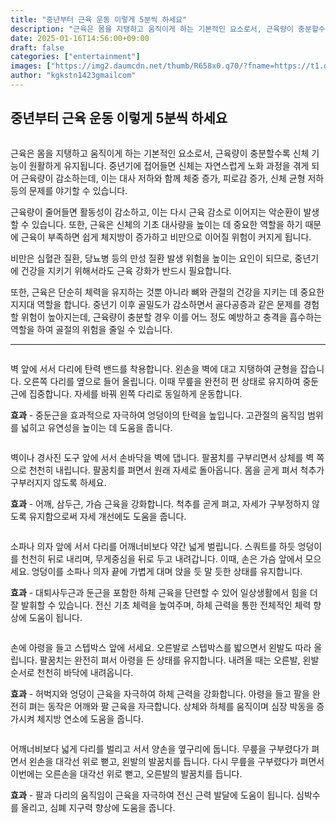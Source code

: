 ```yaml
---
title: "중년부터 근육 운동 이렇게 5분씩 하세요"
description: "근육은 몸을 지탱하고 움직이게 하는 기본적인 요소로서, 근육량이 충분할수록 신체 기능이 원활하게 유지됩니다. 중년기에 접어들면 신체는 자연스럽게 노화 과정을 겪게 되어 근육량이 감소하는데, 이는 대사 저하와 함께 체중 증가, 피로감 증가, 신체 균형 저하 등의 문제를 "
date: 2025-01-16T14:56:00+09:00
draft: false
categories: ["entertainment"]
images: ["https://img2.daumcdn.net/thumb/R658x0.q70/?fname=https://t1.daumcdn.net/news/202412/08/tenbody/20241208073002474zoes.jpg", "https://t1.daumcdn.net/news/202412/08/tenbody/20241208073002726acpn.gif", "https://t1.daumcdn.net/news/202412/08/tenbody/20241208073003127wpyu.gif", "https://t1.daumcdn.net/news/202412/08/tenbody/20241208073003441bafg.gif", "https://t1.daumcdn.net/news/202412/08/tenbody/20241208073003712qlyi.gif"]
author: "kgkstn1423gmailcom"
---
```


<h2 >중년부터 근육 운동 이렇게 5분씩 하세요</h2> <figure ><img src="https://img2.daumcdn.net/thumb/R658x0.q70/?fname=https://t1.daumcdn.net/news/202412/08/tenbody/20241208073002474zoes.jpg" alt=""/></figure> <p>근육은 몸을 지탱하고 움직이게 하는 기본적인 요소로서, 근육량이 충분할수록 신체 기능이 원활하게 유지됩니다. 중년기에 접어들면 신체는 자연스럽게 노화 과정을 겪게 되어 근육량이 감소하는데, 이는 대사 저하와 함께 체중 증가, 피로감 증가, 신체 균형 저하 등의 문제를 야기할 수 있습니다.</p> <p>근육량이 줄어들면 활동성이 감소하고, 이는 다시 근육 감소로 이어지는 악순환이 발생할 수 있습니다. 또한, 근육은 신체의 기초 대사량을 높이는 데 중요한 역할을 하기 때문에 근육이 부족하면 쉽게 체지방이 증가하고 비만으로 이어질 위험이 커지게 됩니다.</p> <p>비만은 심혈관 질환, 당뇨병 등의 만성 질환 발생 위험을 높이는 요인이 되므로, 중년기에 건강을 지키기 위해서라도 근육 강화가 반드시 필요합니다.</p> <p>또한, 근육은 단순히 체력을 유지하는 것뿐 아니라 뼈와 관절의 건강을 지키는 데 중요한 지지대 역할을 합니다. 중년기 이후 골밀도가 감소하면서 골다공증과 같은 문제를 경험할 위험이 높아지는데, 근육량이 충분할 경우 이를 어느 정도 예방하고 충격을 흡수하는 역할을 하여 골절의 위험을 줄일 수 있습니다.</p> <hr /> <figure ><img src="https://t1.daumcdn.net/news/202412/08/tenbody/20241208073002726acpn.gif" alt=""/></figure> <p>벽 앞에 서서 다리에 탄력 밴드를 착용합니다. 왼손을 벽에 대고 지탱하여 균형을 잡습니다. 오른쪽 다리를 옆으로 들어 올립니다. 이때 무릎을 완전히 편 상태로 유지하여 중둔근에 집중합니다. 자세를 바꿔 왼쪽 다리로 동일하게 운동합니다.</p> <p><strong>효과</strong> - 중둔근을 효과적으로 자극하여 엉덩이의 탄력을 높입니다. 고관절의 움직임 범위를 넓히고 유연성을 높이는 데 도움을 줍니다.</p> <figure ><img src="https://t1.daumcdn.net/news/202412/08/tenbody/20241208073003127wpyu.gif" alt=""/></figure> <p>벽이나 경사진 도구 앞에 서서 손바닥을 벽에 댑니다. 팔꿈치를 구부리면서 상체를 벽 쪽으로 천천히 내립니다. 팔꿈치를 펴면서 원래 자세로 돌아옵니다. 몸을 곧게 펴서 척추가 구부러지지 않도록 하세요.</p> <p><strong>효과</strong> - 어깨, 삼두근, 가슴 근육을 강화합니다. 척추를 곧게 펴고, 자세가 구부정하지 않도록 유지함으로써 자세 개선에도 도움을 줍니다.</p> <figure ><img src="https://t1.daumcdn.net/news/202412/08/tenbody/20241208073003441bafg.gif" alt=""/></figure> <p>소파나 의자 앞에 서서 다리를 어깨너비보다 약간 넓게 벌립니다. 스쿼트를 하듯 엉덩이를 천천히 뒤로 내리며, 무게중심을 뒤로 두고 내려갑니다. 이때, 손은 가슴 앞에서 모으세요. 엉덩이를 소파나 의자 끝에 가볍게 대며 앉을 듯 말 듯한 상태를 유지합니다.</p> <p><strong>효과</strong> - 대퇴사두근과 둔근을 포함한 하체 근육을 단련할 수 있어 일상생활에서 힘을 더 잘 발휘할 수 있습니다. 전신 기초 체력을 높여주며, 하체 근력을 통한 전체적인 체력 향상에 도움이 됩니다.</p> <figure ><img src="https://t1.daumcdn.net/news/202412/08/tenbody/20241208073003712qlyi.gif" alt=""/></figure> <p>손에 아령을 들고 스텝박스 앞에 서세요. 오른발로 스텝박스를 밟으면서 왼발도 따라 올립니다. 팔꿈치는 완전히 펴서 아령을 든 상태를 유지합니다. 내려올 때는 오른발, 왼발 순서로 천천히 바닥에 내려옵니다.</p> <p><strong>효과</strong> - 허벅지와 엉덩이 근육을 자극하여 하체 근력을 강화합니다. 아령을 들고 팔을 완전히 펴는 동작은 어깨와 팔 근육을 자극합니다. 상체와 하체를 움직이며 심장 박동을 증가시켜 체지방 연소에 도움을 줍니다.</p> <figure ><img src="https://t1.daumcdn.net/news/202412/08/tenbody/20241208073004328zmcv.gif" alt=""/></figure> <p>어깨너비보다 넓게 다리를 벌리고 서서 양손을 옆구리에 둡니다. 무릎을 구부렸다가 펴면서 왼손을 대각선 위로 뻗고, 왼발의 발꿈치를 듭니다. 다시 무릎을 구부렸다가 펴면서 이번에는 오른손을 대각선 위로 뻗고, 오른발의 발꿈치를 듭니다.</p> <p><strong>효과</strong> - 팔과 다리의 움직임이 근육을 자극하여 전신 근력 발달에 도움이 됩니다. 심박수를 올리고, 심폐 지구력 향상에 도움을 줍니다.</p>